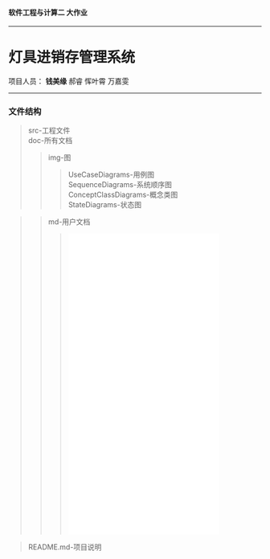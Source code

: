 #### 软件工程与计算二  大作业 ####
---
# 灯具进销存管理系统 #
项目人员： **钱美缘**      郝睿     恽叶霄       万嘉雯

---
### 文件结构 ###
>src-工程文件  
>doc-所有文档  
>>img-图  
>>>UseCaseDiagrams-用例图   
>>>SequenceDiagrams-系统顺序图   
>>>ConceptClassDiagrams-概念类图   
>>>StateDiagrams-状态图  

>>md-用户文档  
>>>![用例文档_v1.1.md](doc/md/用例文档_v1.1.md )    
>>>![需求规格说明文档_v1.0.md](doc/md/需求规格说明文档_v1.0.md )   
>>>![需求度量文档_v1.0.md](doc/md/需求度量文档_v1.0.md )   
>>>![需求测试用例文档_v1.0.md](doc/md/需求测试用例文档_v1.0.md ) 

>README.md-项目说明
